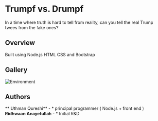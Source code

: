 # Trumpf vs. Drumpf

In a time where truth is hard to tell from reality, can you tell the real Trump twees from the fake ones?

## Overview

Built using Node.js HTML CSS and Bootstrap

## Gallery

![Environment](https://i.imgur.com/vsmcCWd.png)

## Authors
 ** Uthman Qureshi** - * principal programmer ( Node.js + front end )
 **Ridhwaan Anayetullah** - * Initial R&D





